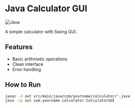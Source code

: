 # Java Calculator GUI

![Java](https://img.shields.io/badge/Java-17-blue)

A simple calculator with Swing GUI.

## Features
- Basic arithmetic operations
- Clean interface
- Error handling

## How to Run
```bash
javac -d out src/main/java/com/yourname/calculator/*.java
java -cp out com.yourname.calculator.CalculatorGUI
